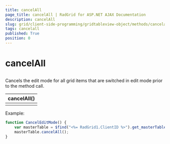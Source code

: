 ```yaml
---
title: cancelAll
page_title: cancelAll | RadGrid for ASP.NET AJAX Documentation
description: cancelAll
slug: grid/client-side-programming/gridtableview-object/methods/cancelall
tags: cancelall
published: True
position: 0
---
```


# cancelAll



## 

Cancels the edit mode for all grid items that are switched in edit mode prior to the method call.


|  **cancelAll()**  |
| ------ |
||

Example:

````JavaScript
function CancelEditMode() {
    var masterTable = $find("<%= RadGrid1.ClientID %>").get_masterTableView();
    masterTable.cancelAll();
}
````


